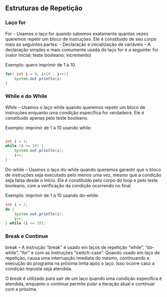 ## Estruturas de Repetição

### Laço for

For – Usamos o laço for quando sabemos exatamente quantas vezes queremos repetir um bloco de instruções. Ele é constituído de seu corpo mais as seguintes partes: - Declaração e inicialização de variáveis – A declaração simples e mais comumente usada do laço for é a seguinte: for (valor inicial; teste booleano; incremento)

Exemplo: quero imprimir de 1 à 10.

```java
for( int i = 0; i>10 ; i++){
    System.out.println(i)
}
```
### While e do While

While – Usamos o laço while quando queremos repetir um bloco de instruções enquanto uma condição específica for verdadeira. Ele é constituído apenas pelo teste booleano.

Exemplo: imprimir de 1 à 10 usando while:

```java

int i = 1;
while (i <= 10) {
    System.out.println(i);
    i++;
}
```
Do-while – Usamos o laço do-while quando queremos garantir que o bloco de instruções seja executado pelo menos uma vez, mesmo que a condição seja falsa desde o início. Ele é constituído pelo corpo do loop e pelo teste booleano, com a verificação da condição ocorrendo no final.

Exemplo: imprimir de 1 à 10 usando do-while:

```java
int i = 1;
do {
    System.out.println(i);
    i++;
} while (i <= 10);
```
### Break e Continue 
break – A instrução “break” é usado em laços de repetição “while”, “do-while”, “for” e com as instruções “switch-case”. Quando usado em laço de repetição, causa uma interrupção imediata do mesmo, continuando a execução do programa na próxima linha após o laço. Isso ocorre caso a condição imposta seja atendida.

O *break* é utilizado para sair de um laço quando uma condição específica é atendida, enquanto o *continue* permite pular a iteração atual e continuar com a próxima. 
